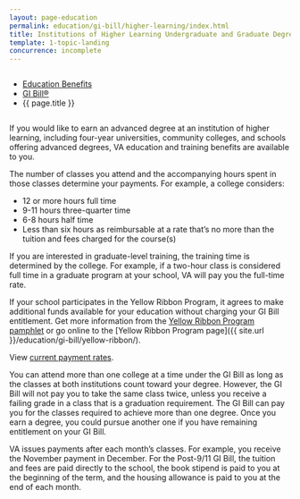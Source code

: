 ```yaml
---
layout: page-education
permalink: education/gi-bill/higher-learning/index.html
title: Institutions of Higher Learning Undergraduate and Graduate Degrees
template: 1-topic-landing
concurrence: incomplete
---
```


<div class="splash" markdown="0">
<div class="row" markdown="0">
<div class="small-12 columns" markdown="0">

<ul class="breadcrumbs" role="menubar" aria-label="Primary">
<li class="parent"><a href="{{ site.url }}/education/">Education Benefits</a></li>
<li class="parent"><a href="{{ site.url }}/education/gi-bill/">GI Bill®</a></li>
<li class="active">{{ page.title }}</li>
</ul>

</div>
</div>
</div>

<div class="main" role="main" markdown="0">

<div class="section one" markdown="0">
<div class="primary" markdown="0">
<div class="row" markdown="0">
<div class="small-12 columns" markdown="1">

If you would like to earn an advanced degree at an institution of higher learning, including four-year universities, community colleges, and schools offering advanced degrees, VA education and training benefits are available to you.
</div>
<div class="small-12 columns" markdown="1">
<div class="call-out">
The number of classes you attend and the accompanying hours spent in those classes determine your payments. For example, a college considers:

-	12 or more hours full time
-	9-11 hours three-quarter time
-	6-8 hours half time
-	Less than six hours as reimbursable at a rate that’s no more than the tuition and fees charged for the course(s)

If you are interested in graduate-level training, the training time is determined by the college. For example, if a two-hour class is considered full time in a graduate program at your school, VA will pay you the full-time rate.

If your school participates in the Yellow Ribbon Program, it agrees to make additional funds available for your education without charging your GI Bill entitlement. Get more information from the [Yellow Ribbon Program pamphlet](http://www.benefits.va.gov/gibill/docs/pamphlets/Yellow_Ribbon_Pamphlet.pdf) or go online to the [Yellow Ribbon Program page]({{ site.url }}/education/gi-bill/yellow-ribbon/).

View [current payment rates](http://www.benefits.va.gov/gibill/resources/benefits_resources/rate_tables.asp).

You can attend more than one college at a time under the GI Bill as long as the classes at both institutions count toward your degree. However, the GI Bill will not pay you to take the same class twice, unless you receive a failing grade in a class that is a graduation requirement.
The GI Bill can pay you for the classes required to achieve more than one degree. Once you earn a degree, you could pursue another one if you have remaining entitlement on your GI Bill.

VA issues payments after each month’s classes. For example, you receive the November payment in December. For the Post-9/11 GI Bill, the tuition and fees are paid directly to the school, the book stipend is paid to you at the beginning of the term, and the housing allowance is paid to you at the end of each month.
</div>


</div>
</div>
</div>

</div>
